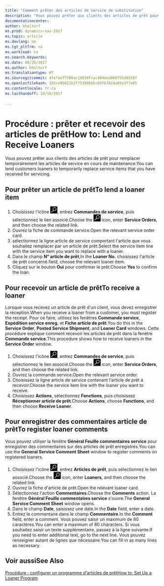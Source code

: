 ```yaml
---
title: "Comment prêter des articles de service de substitution"
description: "Vous pouvez prêter aux clients des articles de prêt pour remplacer temporairement les articles de service en cours de maintenance."
documentationcenter: 
author: bholtorf
ms.prod: dynamics-nav-2017
ms.topic: article
ms.devlang: na
ms.tgt_pltfrm: na
ms.workload: na
ms.search.keywords: 
ms.date: 08/28/2017
ms.author: bholtorf
ms.translationtype: HT
ms.sourcegitcommit: 4fefaef7380ac10836fcac404eea006f55d8556f
ms.openlocfilehash: 165ce9b821b2f75380bb5c69fb7824a85e3f7a05
ms.contentlocale: fr-ca
ms.lasthandoff: 10/16/2017

---
```

# <a name="how-to-lend-and-receive-loaners"></a><span data-ttu-id="0971a-103">Procédure : prêter et recevoir des articles de prêt</span><span class="sxs-lookup"><span data-stu-id="0971a-103">How to: Lend and Receive Loaners</span></span>
<span data-ttu-id="0971a-104">Vous pouvez prêter aux clients des articles de prêt pour remplacer temporairement les articles de service en cours de maintenance.</span><span class="sxs-lookup"><span data-stu-id="0971a-104">You can lend customers loaners to temporarily replace service items that you have received for servicing.</span></span>  
  
## <a name="to-lend-a-loaner-item"></a><span data-ttu-id="0971a-105">Pour prêter un article de prêt</span><span class="sxs-lookup"><span data-stu-id="0971a-105">To lend a loaner item</span></span>    
1. <span data-ttu-id="0971a-106">Choisissez l'icône ![Page ou rapport pour la recherche](media/ui-search/search_small.png "icône Page ou rapport pour la recherche"), entrez **Commandes de service**, puis sélectionnez le lien associé.</span><span class="sxs-lookup"><span data-stu-id="0971a-106">Choose the ![Search for Page or Report](media/ui-search/search_small.png "Search for Page or Report icon") icon, enter **Service Orders**, and then choose the related link.</span></span>  
2. <span data-ttu-id="0971a-107">Ouvrez la fiche de commande service.</span><span class="sxs-lookup"><span data-stu-id="0971a-107">Open the relevant service order card.</span></span>  
3. <span data-ttu-id="0971a-108">sélectionnez la ligne article de service comportant l'article que vous souhaitez remplacer par un article de prêt.</span><span class="sxs-lookup"><span data-stu-id="0971a-108">Select the service item line with the service item you want to replace with a loaner.</span></span>  
4. <span data-ttu-id="0971a-109">Dans le champ **N° article de prêt**,</span><span class="sxs-lookup"><span data-stu-id="0971a-109">In the **Loaner No.**</span></span> <span data-ttu-id="0971a-110">choisissez l'article de prêt concerné.</span><span class="sxs-lookup"><span data-stu-id="0971a-110">field, choose the relevant loaner item.</span></span>  
5. <span data-ttu-id="0971a-111">Cliquez sur le bouton **Oui** pour confirmer le prêt.</span><span class="sxs-lookup"><span data-stu-id="0971a-111">Choose **Yes** to confirm the loan.</span></span>  

## <a name="to-receive-a-loaner"></a><span data-ttu-id="0971a-112">Pour recevoir un article de prêt</span><span class="sxs-lookup"><span data-stu-id="0971a-112">To receive a loaner</span></span>  
<span data-ttu-id="0971a-113">Lorsque vous recevez un article de prêt d'un client, vous devez enregistrer la réception.</span><span class="sxs-lookup"><span data-stu-id="0971a-113">When you receive a loaner from a customer, you must register the receipt.</span></span> <span data-ttu-id="0971a-114">Pour ce faire, utilisez les fenêtres **Commande service**, **Expédition service enreg.** et **Fiche article de prêt**.</span><span class="sxs-lookup"><span data-stu-id="0971a-114">You do this in the **Service Order**, **Posted Service Shipment**, and **Loaner Card** windows.</span></span> <span data-ttu-id="0971a-115">Cette procédure explique comment recevoir les articles de prêt dans la fenêtre **Commande service**.</span><span class="sxs-lookup"><span data-stu-id="0971a-115">This procedure shows how to receive loaners in the **Service Order** window.</span></span>  
  
1. <span data-ttu-id="0971a-116">Choisissez l'icône ![Page ou rapport pour la recherche](media/ui-search/search_small.png "icône Page ou rapport pour la recherche"), entrez **Commandes de service**, puis sélectionnez le lien associé.</span><span class="sxs-lookup"><span data-stu-id="0971a-116">Choose the ![Search for Page or Report](media/ui-search/search_small.png "Search for Page or Report icon") icon, enter **Service Orders**, and then choose the related link.</span></span>  
2. <span data-ttu-id="0971a-117">Ouvrez la commande service.</span><span class="sxs-lookup"><span data-stu-id="0971a-117">Open the relevant service order.</span></span>  
3. <span data-ttu-id="0971a-118">Choisissez la ligne article de service contenant l'article de prêt à recevoir.</span><span class="sxs-lookup"><span data-stu-id="0971a-118">Choose the service item line with the loaner you want to receive.</span></span>  
4. <span data-ttu-id="0971a-119">Choisissez **Actions**, sélectionnez **Fonctions**, puis choisissez **Réceptionner article de prêt**.</span><span class="sxs-lookup"><span data-stu-id="0971a-119">Choose **Actions**, choose **Functions**, and then choose **Receive Loaner**.</span></span>  

## <a name="to-register-loaner-comments"></a><span data-ttu-id="0971a-120">Pour enregistrer des commentaires article de prêt</span><span class="sxs-lookup"><span data-stu-id="0971a-120">To register loaner comments</span></span>  
<span data-ttu-id="0971a-121">Vous pouvez utiliser la fenêtre **Général Feuille commentaires service** pour enregistrer des commentaires sur des articles de prêt enregistrés.</span><span class="sxs-lookup"><span data-stu-id="0971a-121">You can use the **General Service Comment Sheet** window to register comments on registered loaners.</span></span>  
  
1. <span data-ttu-id="0971a-122">Choisissez l'icône ![Page ou rapport pour la recherche](media/ui-search/search_small.png "icône Page ou rapport pour la recherche"), entrez **Articles de prêt**, puis sélectionnez le lien associé.</span><span class="sxs-lookup"><span data-stu-id="0971a-122">Choose the ![Search for Page or Report](media/ui-search/search_small.png "Search for Page or Report icon") icon, enter **Loaners**, and then choose the related link.</span></span>  
2. <span data-ttu-id="0971a-123">Ouvrez la fiche d'article de prêt.</span><span class="sxs-lookup"><span data-stu-id="0971a-123">Open the relevant loaner card.</span></span>  
3. <span data-ttu-id="0971a-124">Sélectionnez l'action **Commentaires**.</span><span class="sxs-lookup"><span data-stu-id="0971a-124">Choose the **Comments** action.</span></span> <span data-ttu-id="0971a-125">La fenêtre **Général Feuille commentaires service** s'ouvre.</span><span class="sxs-lookup"><span data-stu-id="0971a-125">The **General Service Comment Sheet** window opens.</span></span>  
4. <span data-ttu-id="0971a-126">Dans le champ **Date**, saisissez une date.</span><span class="sxs-lookup"><span data-stu-id="0971a-126">In the **Date** field, enter a date.</span></span>  
5. <span data-ttu-id="0971a-127">Entrez le commentaire dans le champ **Commentaire**.</span><span class="sxs-lookup"><span data-stu-id="0971a-127">In the **Comment** field, enter a comment.</span></span> <span data-ttu-id="0971a-128">Vous pouvez saisir un maximum de 80 caractères.</span><span class="sxs-lookup"><span data-stu-id="0971a-128">You can enter a maximum of 80 characters.</span></span> <span data-ttu-id="0971a-129">Si vous souhaitez saisir un texte supplémentaire, passez à la ligne suivante.</span><span class="sxs-lookup"><span data-stu-id="0971a-129">If you need to enter additional text, go to the next line.</span></span> <span data-ttu-id="0971a-130">Vous pouvez renseigner autant de lignes que nécessaire.</span><span class="sxs-lookup"><span data-stu-id="0971a-130">You can fill in as many lines as necessary.</span></span>  
  
## <a name="see-also"></a><span data-ttu-id="0971a-131">Voir aussi</span><span class="sxs-lookup"><span data-stu-id="0971a-131">See Also</span></span>  
[<span data-ttu-id="0971a-132">Procédure : configurer un programme d'articles de prêt</span><span class="sxs-lookup"><span data-stu-id="0971a-132">How to: Set Up a Loaner Program</span></span>](service-how-setup-loaner-program.md)   

